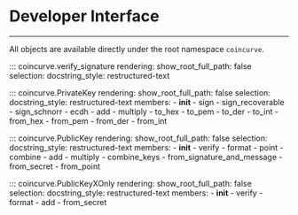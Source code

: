 # Developer Interface

-----

All objects are available directly under the root namespace `coincurve`.

::: coincurve.verify_signature
    rendering:
      show_root_full_path: false
    selection:
      docstring_style: restructured-text

::: coincurve.PrivateKey
    rendering:
      show_root_full_path: false
    selection:
      docstring_style: restructured-text
      members:
      - __init__
      - sign
      - sign_recoverable
      - sign_schnorr
      - ecdh
      - add
      - multiply
      - to_hex
      - to_pem
      - to_der
      - to_int
      - from_hex
      - from_pem
      - from_der
      - from_int

::: coincurve.PublicKey
    rendering:
      show_root_full_path: false
    selection:
      docstring_style: restructured-text
      members:
      - __init__
      - verify
      - format
      - point
      - combine
      - add
      - multiply
      - combine_keys
      - from_signature_and_message
      - from_secret
      - from_point

::: coincurve.PublicKeyXOnly
    rendering:
      show_root_full_path: false
    selection:
      docstring_style: restructured-text
      members:
      - __init__
      - verify
      - format
      - add
      - from_secret
